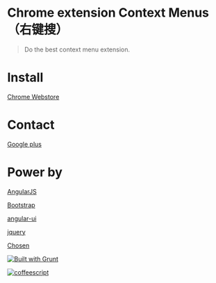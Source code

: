 Chrome extension Context Menus（右键搜）
==
> Do the best context menu extension.


Install
===
[Chrome Webstore](https://chrome.google.com/webstore/detail/phlfmkfpmphogkomddckmggcfpmfchpn)

Contact
===
[Google plus](https://plus.google.com/107030593690431685646)

Power by
===
[AngularJS](http://angularjs.org/)

[Bootstrap](https://github.com/twbs/bootstrap/)

[angular-ui](https://github.com/angular-ui/bootstrap)

[jquery](http://jquery.com/)

[Chosen](https://github.com/harvesthq/chosen)

[![Built with Grunt](https://cdn.gruntjs.com/builtwith.png)](http://gruntjs.com/)

[![coffeescript](http://coffeescript.org/documentation/images/logo.png)](http://coffeescript.org/)
